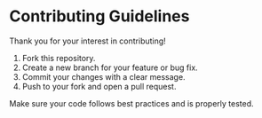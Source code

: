 # Contributing Guidelines

Thank you for your interest in contributing!

1. Fork this repository.
2. Create a new branch for your feature or bug fix.
3. Commit your changes with a clear message.
4. Push to your fork and open a pull request.

Make sure your code follows best practices and is properly tested.
